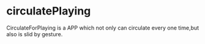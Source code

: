 # circulatePlaying
CirculateForPlaying is a APP which not only can circulate every one time,but also is slid by gesture. 
